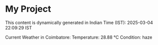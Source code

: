 # My Project

This content is dynamically generated in Indian Time (IST): 2025-03-04 22:09:29 IST


Current Weather in Coimbatore:
Temperature: 28.88 °C
Condition: haze
